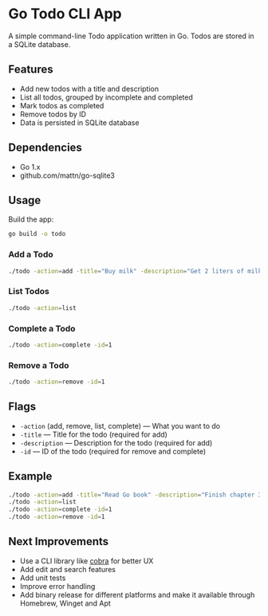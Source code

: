 # Go Todo CLI App

A simple command-line Todo application written in Go. Todos are stored in a SQLite database.

## Features

- Add new todos with a title and description
- List all todos, grouped by incomplete and completed
- Mark todos as completed
- Remove todos by ID
- Data is persisted in SQLite database

## Dependencies

- Go 1.x
- github.com/mattn/go-sqlite3

## Usage

Build the app:

```sh
go build -o todo
```

### Add a Todo

```sh
./todo -action=add -title="Buy milk" -description="Get 2 liters of milk"
```

### List Todos

```sh
./todo -action=list
```

### Complete a Todo

```sh
./todo -action=complete -id=1
```

### Remove a Todo

```sh
./todo -action=remove -id=1
```

## Flags

- `-action` (add, remove, list, complete) — What you want to do
- `-title` — Title for the todo (required for add)
- `-description` — Description for the todo (required for add)
- `-id` — ID of the todo (required for remove and complete)

## Example

```sh
./todo -action=add -title="Read Go book" -description="Finish chapter 3"
./todo -action=list
./todo -action=complete -id=1
./todo -action=remove -id=1
```

## Next Improvements

- Use a CLI library like [cobra](https://github.com/spf13/cobra) for better UX
- Add edit and search features
- Add unit tests
- Improve error handling
- Add binary release for different platforms and make it available through Homebrew, Winget and Apt
